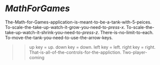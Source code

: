 # *MathForGames*
The-Math-for-Games-application-is-meant-to-be-a-tank-with-5-peices.
To-scale-the-take-up-watch-it-grow-you-need-to-*press*-*x*.
To-scale-the-take-up-watch-it-shrink-you-need-to-*press*-*z*.
There-is-no-limit-to-each.
To-move-the-tank-you-need-to-use-the-arrow-keys.
>> up key = up.
>> down key = down.
>> left key = left.
>> right key = right.
That-is-all-of-the-controls-for-the-appliction.
Two-player-coming
